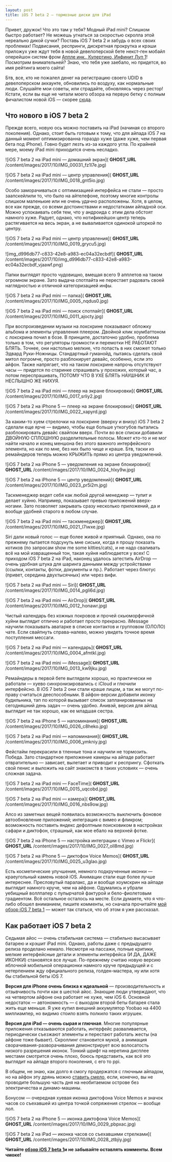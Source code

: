 ```yaml
---
layout: post
title: iOS 7 beta 2 — тормозные диски для iPad
---
```


Привет, дружок! Что это там у тебя? Модный iPad mini? Слишком быстро работает? Не можешь угнаться за скоростью скролла этой нереально дикой сучки? Поставь iOS 7 beta 2 и забудь о всех своих проблемах! Подвисания, респринги, дискретная прокрутка и крэши приложух уже ждут тебя в новой девелоперской бете некст-ген мобайл оперейшон систем фром [Аппле инк., Купертино, Инфинит Луп 1](http://apple.com)! Посмотрим внимательней? Знаю, что тебя уже заебало, но придется, во имя рейтинга моего сайта!

Бтв, все, кто не пожалел денег на регистрацию своего UDID в девелоперском аккаунте, обновились по воздуху, как нормальные люди. Слушайте мои советы, или страдайте, обновляясь через рестор! Кстати, если вы еще не читали моего обзора на первую бетку с полным фичалистом новой iOS — скорее [сюда](http://shouldgo.ru/ios-7/ "Галлерея хуевых иконок — полнейший обзор iOS 7 beta 1").

## Что нового в iOS 7 beta 2

Прежде всего, новую ось можно поставить на iPad (начиная со второго поколения). Однако, стоит быть готовым к тому, что для айпада iOS 7 на данный момент оптимизированна гораздо хуже (даже хуже, чем первая бета под iPhone). Говно будет лезть из-за каждого угла. По крайней мере, моему iPad mini приходится очень несладко.

![iOS 7 beta 2 на iPad mini — домашний экран]( __GHOST_URL__ /content/images/2017/10/IMG_00031_fz1l7e.jpg)

![iOS 7 beta 2 на iPad mini — центр управления]( __GHOST_URL__ /content/images/2017/10/IMG_0018_gnt5io.jpg)

Особо заморачиваться с оптимизацией интерфейса не стали — просто заапскейлили то, что было на айтелефоне, поэтому многие контролы слишком маленькие или не очень удачно расположены. Хотя, в целом, все как прежде, со всеми достоинствами и недостатками айпадной оси. Можно успокаивать себя тем, что у андроида с этим дела обстоят намного хуже. Радует, однако, что нотификейшон центр теперь растягивается на весь экран, а не вываливается одинокой шторкой по центру.

![iOS 7 beta 2 на iPad mini — центр управления]( __GHOST_URL__ /content/images/2017/10/IMG_0019_grycu5.jpg)

![img_d996db77-c833-42e8-a983-ec04a32ecbdf]( __GHOST_URL__ /content/images/2017/10/img_d996db77-c833-42e8-a983-ec04a32ecbdf_vjaawf.png)

Папки выглядят просто чудовищно, вмещая всего 9 апплетов на таком огромном экране. Зато выдача спотлайта не перестает радовать своей наглядностью и отличной категоризацией инфы.

![iOS 7 beta 2 на iPad mini — папка]( __GHOST_URL__ /content/images/2017/10/IMG_0005_nqdus0.jpg)

![iOS 7 beta 2 на iPad mini — поиск спотлайт]( __GHOST_URL__ /content/images/2017/10/IMG_0011_ajocty.jpg)

При воспроизведении музыки на локскрине показывают обложку альбома и элементы управления плеером. Двойной клик хоумбаттоном с локскрина почил в бозе. В принципе, достаточно удобно, проблема только в том, что регуляторы громкости и перемотки НЕ РАБОТАЮТ БЛЯТЬ. Точнее, они настолько мелкие, что попасть в них сможет только Эдвард Руки-Ножницы. Стандартный гуманойд, пытаясь сделать свой митол погромче, просто разблокирует девайс, особенно, если это айфон. Также напрягает, что на таком локскрине напрочь отсутствуют часы — придется по старинке спрашивать у прохожих, который час, а потом переспрашивать, ПОТОМУ ЧТО В УХЕ БЛЯТЬ НАУШНИК И НЕСЛЫШНО ЖЕ НИХУЯ.

![iOS 7 beta 2 на iPad mini — плеер на экране блокировки]( __GHOST_URL__ /content/images/2017/10/IMG_0017_srliy2.jpg)

![iOS 7 beta 2 на iPhone 5 — плеер на экране блокировки]( __GHOST_URL__ /content/images/2017/10/IMG_0022_xapyrd.jpg)

За каким-то хуем стрелочки на локскрине (вверху и внизу) iOS 7 beta 2 сделали еще ярче — видимо, чтобы еще больше уткогубов пытались разблокировать девайс свайпом вверх. Почти во все списки добавили ДВОЙНУЮ СПЛОШНУЮ разделительные полосы. Может кто-то и не мог найти начало и конец меншона без этого важного интерфейсного элемента, но как по мне, без них было чище и краше. Бтв, таски из ремайндеров теперь можно КРЫЖИТЬ прямо из центра уведомлений.

![iOS 7 beta 2 на iPhone 5 — уведомления на экране блокировки]( __GHOST_URL__ /content/images/2017/10/IMG_0024_hlxy9w.jpg)

![iOS 7 beta 2 на iPhone 5 — центр уведомлений]( __GHOST_URL__ /content/images/2017/10/IMG_0023_pr5i2m.jpg)

Таскменеджер ведет себя как любой другой менеджер — тупит и делает хуйню. Например, показывает превью приложений вверх-ногами. Зато позволяет закрывать сразу несколько приложений, да и вообще удобней старого в любом случае.

![iOS 7 beta 2 на iPad mini — таскменеджер]( __GHOST_URL__ /content/images/2017/10/IMG_0021_l7iwxe.jpg)

Siri дали новый голос — еще более живой и приятный. Однако, она по прежнему пытается подсунуть мне сиськи, когда я прошу показать котиков (по запросам show me some kitties/cats), и не надо сваливать всё на мой извращенный тон, такая хуйня наблюдается у всех! С приходом iOS 7 beta 2 на iPad, наконец удалось затестить AirDrop — очень удобная штука для шаринга данными между устройствами (ссылки, контакты, фотки, документы и пр.). Работает через блютус (привет, середина двухтысячных) или через вифи.

![iOS 7 beta 2 на iPad mini — Siri]( __GHOST_URL__ /content/images/2017/10/IMG_0014_pgli6d.jpg)

![iOS 7 beta 2 на iPad mini — AirDrop]( __GHOST_URL__ /content/images/2017/10/IMG_0012_honawr.jpg)

Чистый календарь без кожных покровов и прочей скьюморфичной хуйни выглядит отлично и работает просто прекрасно. iMessage научили показывать аватарке в списке контактов и групповом (ОЛОЛО) чате. Если свайпнуть справа-налево, можно увидеть точное время поступления мессаги.

![iOS 7 beta 2 на iPad mini — календарь]( __GHOST_URL__ /content/images/2017/10/IMG_0004_afmtkl.jpg)

![iOS 7 beta 2 на iPad mini — iMessage]( __GHOST_URL__ /content/images/2017/10/IMG_0013_kw9jku.jpg)

Ремайндеры в первой бете выглядели хорошо, но практически не работали — хуево синхронизировались с iCloud и глючили интерфейсно. В iOS 7 beta 2 они стали краше лицом, а так же могут по-праву считаться дееспособными. В айфон-версии добавили иконку будильника, тап по которой вызывает список запланированных на сегодняшний день задач — очень удобно. Анивэй, версия для айпад выглядит не так хорошо, как ее младшая сестра.

![iOS 7 beta 2 на iPhone 5 — напоминания]( __GHOST_URL__ /content/images/2017/10/IMG_0026_c8heko.jpg)

![iOS 7 beta 2 на iPad mini — напоминания]( __GHOST_URL__ /content/images/2017/10/IMG_0006_ymkniy.jpg)

Фейстайм перекрасили в тленные тона и научили не тормозить. Победа. Зато стандартное приложение камеры на айпаде работает отвратительно — зависает, вылетает и приводит к респрингу. Сфоткать свой пенис и выложить на сайт знакомств в таких условиях — очень сложная задача.

![iOS 7 beta 2 на iPad mini — FaceTime]( __GHOST_URL__ /content/images/2017/10/IMG_0015_uqcobd.jpg)

![iOS 7 beta 2 на iPad mini — камера]( __GHOST_URL__ /content/images/2017/10/IMG_0016_nbs9ow.jpg)

Алсо из заметных вещей появилась возможность выключить фоновое автообновление приложений; интеграция с вимео и фликром; возможность поставить яндекс дефолтным поисковиком в настройках сафари и диктофон, страшный, как мое ебало на верхней фотке.

![iOS 7 beta 2 на iPhone 5 — настройка интеграции с Vimeo и Flickr]( __GHOST_URL__ /content/images/2017/10/IMG_0027_oll8md.jpg)

![iOS 7 beta 2 на iPhone 5 — диктофон Voice Memos]( __GHOST_URL__ /content/images/2017/10/IMG_0025_u3glao.jpg)

Есть косметические улучшения, немного подкрученные иконки — краеугольный камень новой iOS. Анимации стали еще более лучше интереснее. Пресловутый паралакс, да и вообще хоумскрин на айпаде выглядит намного круче, чем на айфоне. Одумались и убрали уебищный воллпапер с пупырчатой фактурой и бело-фиолетовым градиентом. Всё остальное осталось на месте. Если думаете, что я что-либо обошел вниманием, пишите комменты, но сначала прочитайте [мой обзор iOS 7 beta 1](http://shouldgo.ru/ios-7/ "Галлерея хуевых иконок — полнейший обзор iOS 7 beta 1") — может так статься, что об этом я уже рассказал.

## Как работает iOS 7 beta 2

Седьмая айос — очень стабильная система — стабильно высасывает батарею и крэшит iPad mini. Однако, работы даже с предыдущего релиза проделано немало. Несмотря на пассажи, полные критики, мелкие интерфейсные детали и элементы интерфейса (И ДА, ДАЖЕ ИКОНКИ) становятся все лучше. По-прежнему считаю новую версию яблочной мобильной операционки намного круче предыдущей и с нетерпением жду официального релиза, голден-мастера, ну или хотя бы стабильной беты iOS 7.

**Версия для iPhone очень близка к идеальной** — производительность и отзывчивость почти как в шестой айос. Знающие люди утверждают, что на четвертом айфоне она работает не хуже, чем iOS 6. Основной недостаток — автономность — с выходом второй беты батарея стала жить еще меньше. Я уже купил внешний аккумулятор Yoobao на 4400 миллиампер, но видимо стоило взять полкило таких игрушек.

**Версия для iPad — очень сырая и глючная**. Многие популярные приложения отказываются работать, интерфейс разваливается, периодически съезжают элементы и перестают работать жесты (на айфоне тоже бывает). Скроллинг становится мукой, а анимация сворачивания-разворачивания демонстрирует всю волосатость низкого разрешения иконок. Тонкий шрифт на неретина дисплее местами смотрится очень плохо, боюсь представить, как всё это выглядит на айпаде второго поколения, с его то ppi.

В общем, не знаю, как долго я смогу продержатся с глючным айпадом, но на айфон эту дрянь можно [ставить смело](https://www.google.ru/search?client=safari&rls=en&q=%D0%BA%D0%B0%D0%BA+%D0%BF%D0%BE%D1%81%D1%82%D0%B0%D0%B2%D0%B8%D1%82%D1%8C+iOS+7&ie=UTF-8&oe=UTF-8&redir_esc=&ei=Nc_JUfaYDrSq4gTasIHoAw), если, конечно, вы не проводите большую часть дня на необитаемом острове без электричества и динамо-машины.

Бонусом — очередная хуевая иконка диктофона Voice Memos и значок часов со съехавшей из центра точкой сопряжения стрелок — вообще лол.

![iOS 7 beta 2 на iPhone 5 — иконка диктофона Voice Memos]( __GHOST_URL__ /content/images/2017/10/IMG_0029_pbpxac.jpg)

![iOS 7 beta 2 на iPad — иконка часов со съехавшими стрелками]( __GHOST_URL__ /content/images/2017/10/IMG_0028_ztbjiy.jpg)

**Читайте [обзор iOS 7 beta 1](http://shouldgo.ru/ios-7/ "Галлерея хуевых иконок — полнейший обзор iOS 7 beta 1")и не забывайте оставлять комменты. Всем чмоке!**

<!--kg-card-end: markdown-->